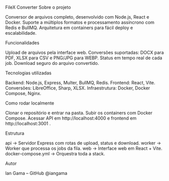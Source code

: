 FileX Converter
Sobre o projeto

Conversor de arquivos completo, desenvolvido com Node.js, React e Docker. Suporte a múltiplos formatos e processamento assíncrono com Redis e BullMQ. Arquitetura em containers para fácil deploy e escalabilidade.

Funcionalidades

Upload de arquivos pela interface web.
Conversões suportadas: DOCX para PDF, XLSX para CSV e PNG/JPG para WEBP.
Status em tempo real de cada job.
Download seguro do arquivo convertido.

Tecnologias utilizadas

Backend: Node.js, Express, Multer, BullMQ, Redis.
Frontend: React, Vite.
Conversões: LibreOffice, Sharp, XLSX.
Infraestrutura: Docker, Docker Compose, Nginx.

Como rodar localmente

Clonar o repositório e entrar na pasta.
Subir os containers com Docker Compose.
Acessar API em http://localhost:4000
 e frontend em http://localhost:3001
.

Estrutura

api → Servidor Express com rotas de upload, status e download.
worker → Worker que processa os jobs da fila.
web → Interface web em React + Vite.
docker-compose.yml → Orquestra toda a stack.

Autor

Ian Gama – GitHub @iangama
